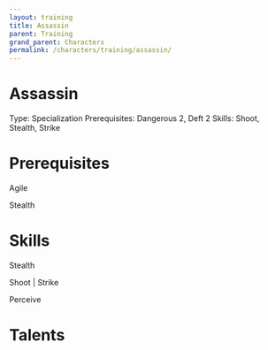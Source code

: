 ```yaml
---
layout: training
title: Assassin
parent: Training
grand_parent: Characters
permalink: /characters/training/assassin/
---
```


# Assassin

Type: Specialization
Prerequisites: Dangerous 2, Deft 2
Skills: Shoot, Stealth, Strike

# Prerequisites

Agile

Stealth

# Skills

Stealth

Shoot | Strike

Perceive

# Talents